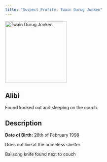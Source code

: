 ```yaml
---
title: "Suspect Profile: Twain Durug Jonken"
---
```


<img src="/CrimeSceneSite/mugshots/twain.jpg" alt="Twain Durug Jonken" width="200" height="200"/>
<h2>Alibi</h2>
Found kocked out and sleeping on the couch.
<h2>Description</h2>
<p><b>Date of Birth:</b> 28th of February 1998</p>
<p>Does not live at the homeless shelter</p>
<p>Balisong knife found next to couch</p>